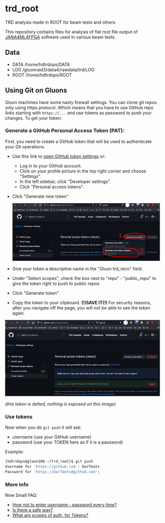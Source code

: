 # trd_root
TRD analysis made in ROOT for beam tests and others

This repository contains files for analysis of flat root file output of [JANA4ML4FPGA](https://github.com/JeffersonLab/JANA4ML4FPGA) software used in various beam tests. 

## Data

- DATA /home/hdtrdops/DATA
- LOG /gluonraid3/data4/rawdata/trd/LOG
- ROOT /home/hdtrdops/ROOT

## Using Git on Gluons

Gluon machines have some nasty firewall settings. You can clone git repos only using https protocol.
Which means that you have to use GitHub repo links starting with `https://...` and use tokens as password
to push your changes. To get your token: 

### Generate a GitHub Personal Access Token (PAT):

First, you need to create a GitHub token that will be used to authenticate your Git operations.

- Use this link to [open GitHub token settings](https://github.com/settings/tokens) or:
    - Log in to your GitHub account.
    - Click on your profile picture in the top right corner and choose "Settings".
    - In the left sidebar, click "Developer settings".
    - Click "Personal access tokens".

- Click "Generate new token"

   ![create token](https://github.com/JeffersonLab/trd_root/blob/main/doc/git_create_token.png?raw=true)

- Give your token a descriptive name in the "Gluon trd_reco" field.
- Under "Select scopes", check the box next to "repo" - "public_repo" to give the token right to push to public repos
- Click "Generate token".
- Copy the token to your clipboard. **(!)SAVE IT(!)** For security reasons, after you navigate off the page, you will not be able to see the token again.

![create token](https://github.com/JeffersonLab/trd_root/blob/main/doc/git_copy_token.png?raw=true)

*(this token is delted, nothing is exposed on this image)*

### Use tokens

Now when you do `git push` it will ask:
- username (use your GitHub username)
- password (use your TOKEN here as if it is a password)

Example: 
```bash
[hdtrdops@gluon100 ~/trd_root]$ git push
Username for 'https://github.com': DarTeots
Password for 'https://DarTeots@github.com':
```

### More info

Now Small FAQ:

- [How not to enter username - password every time?](https://git-scm.com/docs/gitcredentials)
- [Is there a safe way?](https://git-scm.com/book/en/v2/Git-Tools-Credential-Storage)
- [What are scopes of auth. for Tokens?](https://docs.github.com/en/apps/oauth-apps/building-oauth-apps/scopes-for-oauth-apps)